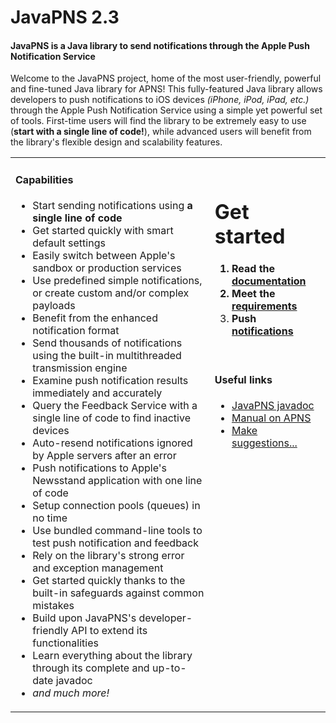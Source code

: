 # JavaPNS 2.3 #

#### JavaPNS is a Java library to send notifications through the Apple Push Notification Service ####

Welcome to the JavaPNS project, home of the most user-friendly, powerful and fine-tuned Java library for APNS!   This fully-featured Java library allows developers to push notifications to iOS devices _(iPhone, iPod, iPad, etc.)_ through the Apple Push Notification Service using a simple yet powerful set of tools.  First-time users will find the library to be extremely easy to use (**start with a single line of code!**), while advanced users will benefit from the library's flexible design and scalability features.

<table width='100%'>

<td border='0' valign='top'>
<h4>Capabilities</h4>
<ul><li>Start sending notifications using <b>a single line of code</b>
</li><li>Get started quickly with smart default settings<br>
</li><li>Easily switch between Apple's sandbox or production services<br>
</li><li>Use predefined simple notifications, or create custom and/or complex payloads<br>
</li><li>Benefit from the enhanced notification format<br>
</li><li>Send thousands of notifications using the built-in multithreaded transmission engine<br>
</li><li>Examine push notification results immediately and accurately<br>
</li><li>Query the Feedback Service with a single line of code to find inactive devices<br>
</li><li>Auto-resend notifications ignored by Apple servers after an error<br>
</li><li>Push notifications to Apple's Newsstand application with one line of code<br>
</li><li>Setup connection pools (queues) in no time<br>
</li><li>Use bundled command-line tools to test push notification and feedback<br>
</li><li>Rely on the library's strong error and exception management<br>
</li><li>Get started quickly thanks to the built-in safeguards against common mistakes<br>
</li><li>Build upon JavaPNS's developer-friendly API to extend its functionalities<br>
</li><li>Learn everything about the library through its complete and up-to-date javadoc<br>
</li><li><i>and much more!</i>
</td></li></ul>

<td valign='top'>
<br />
<h1>Get started</h1>
<b>
<ol><li>Read the <a href='Documentation.md'>documentation</a><br />
</li><li>Meet the <a href='GeneralRequirements.md'>requirements</a><br />
</li><li>Push <a href='PushNotificationBasic.md'>notifications</a>
</b></li></ol>

<br />

<h4>Useful links</h4>
<ul><li><a href='http://javapns.googlecode.com/svn/trunk/doc/javadoc/index.html'>JavaPNS javadoc</a><br />
</li><li><a href='http://developer.apple.com/library/ios/#documentation/NetworkingInternet/Conceptual/RemoteNotificationsPG/Introduction/Introduction.html%23//apple_ref/doc/uid/TP40008194-CH1-SW1'>Manual on APNS</a><br />
</li><li><a href='http://code.google.com/p/javapns/wiki/EnhancementsAndRequests'>Make suggestions...</a></li></ul>

</td></table>